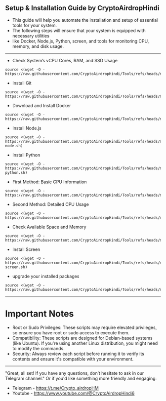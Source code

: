 ## Setup & Installation Guide by CryptoAirdropHindi

- This guide will help you automate the installation and setup of essential tools for your system.
- The following steps will ensure that your system is equipped with necessary utilities 
- like Docker, Node.js, Python, screen, and tools for monitoring CPU, memory, and disk usage.
------------------------------------------------------------------------------------------------------------------------------------------------------------------------------------------------

* Check System’s vCPU Cores, RAM, and SSD Usage
```
source <(wget -O - https://raw.githubusercontent.com/CryptoAirdropHindi/Tools/refs/heads/main/info.sh)
```
* Install Git
```
source <(wget -O - https://raw.githubusercontent.com/CryptoAirdropHindi/Tools/refs/heads/main/git.sh)
```

* Download and Install Docker
```
source <(wget -O - https://raw.githubusercontent.com/CryptoAirdropHindi/Tools/refs/heads/main/docker.sh)
```
* Install Node.js
```
source <(wget -O - https://raw.githubusercontent.com/CryptoAirdropHindi/Tools/refs/heads/main/install-node.sh)
```
* Install Python
```
source <(wget -O - https://raw.githubusercontent.com/CryptoAirdropHindi/Tools/refs/heads/main/install-python.sh)
```
* First Method: Basic CPU Information
```
source <(wget -O - https://raw.githubusercontent.com/CryptoAirdropHindi/Tools/refs/heads/main/dashboard.sh)
```
* Second Method: Detailed CPU Usage</h2>
```
source <(wget -O - https://raw.githubusercontent.com/CryptoAirdropHindi/Tools/refs/heads/main/monitor_cpu_space.sh)
```
* Check Available Space and Memory
```
source <(wget -O - https://raw.githubusercontent.com/CryptoAirdropHindi/Tools/refs/heads/main/check_space_memory.sh)
```
* Install Screen
```
source <(wget -O - https://raw.githubusercontent.com/CryptoAirdropHindi/Tools/refs/heads/main/install-screen.sh)
```
* upgrade your installed packages
```
source <(wget -O - https://raw.githubusercontent.com/CryptoAirdropHindi/Tools/refs/heads/main/update_upgrade.sh)
```

----------------------------------------------------------------------------------------------------------------------------------------------------------------------------------------

# Important Notes
- Root or Sudo Privileges: These scripts may require elevated privileges,
so ensure you have root or sudo access to execute them.
- Compatibility: These scripts are designed for Debian-based systems (like Ubuntu).
 If you're using another Linux distribution, you might need to modify the commands.
- Security: Always review each script before running it to verify its contents and ensure it's compatible with your environment.

---------------------------------------------------------------------------------------------------------------------------------------------------------------------------------

"Great, all set! If you have any questions, don’t hesitate to ask in our Telegram channel."
Or if you'd like something more friendly and engaging:
- Telegram - https://t.me/Crypto_airdropHM
- Youtube - https://www.youtube.com/@CryptoAirdropHindi6
